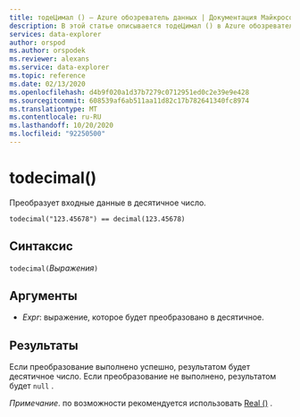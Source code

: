 ```yaml
---
title: тодеЦимал () — Azure обозреватель данных | Документация Майкрософт
description: В этой статье описывается тодеЦимал () в Azure обозреватель данных.
services: data-explorer
author: orspod
ms.author: orspodek
ms.reviewer: alexans
ms.service: data-explorer
ms.topic: reference
ms.date: 02/13/2020
ms.openlocfilehash: d4b9f020a1d37b7279c0712951ed0c2e39e9e428
ms.sourcegitcommit: 608539af6ab511aa11d82c17b782641340fc8974
ms.translationtype: MT
ms.contentlocale: ru-RU
ms.lasthandoff: 10/20/2020
ms.locfileid: "92250500"
---
```

# <a name="todecimal"></a>todecimal()

Преобразует входные данные в десятичное число.

```kusto
todecimal("123.45678") == decimal(123.45678)
```

## <a name="syntax"></a>Синтаксис

`todecimal(`*Выражения*`)`

## <a name="arguments"></a>Аргументы

* *Expr*: выражение, которое будет преобразовано в десятичное. 

## <a name="returns"></a>Результаты

Если преобразование выполнено успешно, результатом будет десятичное число.
Если преобразование не выполнено, результатом будет `null` .
 
*Примечание*. по возможности рекомендуется использовать [Real ()](./scalar-data-types/real.md) .